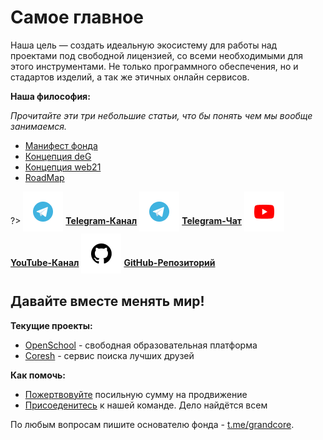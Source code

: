 # Самое главное

Наша цель — создать идеальную экосистему для работы над проектами под свободной лицензией, со всеми необходимыми для этого инструментами. Не только программного обеспечения, но и стадартов изделий, а так же этичных онлайн сервисов.

**Наша философия:**

_Прочитайте эти три небольшие статьи, что бы понять чем мы вообще занимаемся._

- [Манифест фонда](ru/1-general/general-1-manifest.md)
- [Концепция deG](ru/1-general/general-2-deg.md)
- [Концепция web21](ru/1-general/general-3-web21.md)
- [RoadMap](ru/1-general/general-4-roadmap.md)

?> <span style="vertical-align: -12px">![telegram](../_media/icon-telegram.png ":size=32")</span> [**Telegram-Канал**](https://t.me/grandcore_news)
<span style="vertical-align: -12px">![telegram](../_media/icon-telegram.png ":size=32")</span> [**Telegram-Чат**](https://t.me/grandcore_chat) <span style="vertical-align: -12px">![youtube](../_media/icon-youtube.png ":size=32")</span> [**YouTube-Канал**](https://www.youtube.com/c/GrandCore/)
<span style="vertical-align: -12px">![github](../_media/icon-github.png ":size=32")</span> [**GitHub-Репозиторий**](https://github.com/grandcore/)

<!-- <iframe width="560" height="315" src="https://www.youtube.com/embed/9MhpHu85r08" title="YouTube video player" frameborder="0" allow="accelerometer; autoplay; clipboard-write; encrypted-media; gyroscope; picture-in-picture" allowfullscreen></iframe> -->

## Давайте вместе менять мир!

**Текущие проекты:**

- [OpenSсhool](ru/2.3-openschool/openschool.md) - свободная образовательная платформа
- [Coresh](ru/2.4-coresh/coresh.md) - сервис поиска лучших друзей

**Как помочь:**

- [Пожертвовуйте](ru/donat.md) посильную сумму на продвижение
- [Присоеденитесь](ru/comanda.md) к нашей команде. Дело найдётся всем

По любым вопросам пишите основателю фонда - [t.me/grandcore](https://t.me/grandcore).
